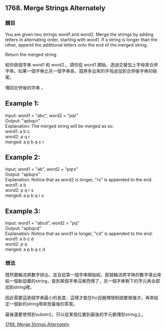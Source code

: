 ## 1768. Merge Strings Alternately

### 題目

You are given two strings word1 and word2. Merge the strings by adding letters in alternating order, starting with word1. If a string is longer than the other, append the additional letters onto the end of the merged string.

Return the merged string.

給你兩個字串 word1 和 word2 。請你從 word1 開始，透過交替加上字母來合併字串。如果一個字串比另一個字串長，就將多出來的字母追加到合併後字串的結尾。

傳回合併後的字串 。

**Example 1:**
---
Input: word1 = "abc", word2 = "pqr"  
Output: "apbqcr"  
Explanation: The merged string will be merged as so:  
word1:  a   b   c  
word2:    p   q   r  
merged: a p b q c r  

**Example 2:**
---
Input: word1 = "ab", word2 = "pqrs"  
Output: "apbqrs"  
Explanation: Notice that as word2 is longer, "rs" is appended to the end.  
word1:  a   b   
word2:    p   q   r   s  
merged: a p b q   r   s  

**Example 3:**
---
Input: word1 = "abcd", word2 = "pq"  
Output: "apbqcd"  
Explanation: Notice that as word1 is longer, "cd" is appended to the end.  
word1:  a   b   c   d  
word2:    p   q   
merged: a p b q c   d  

### 想法

既然要輪流將數字排出，並且從第一個字串開始給，那就輪流將字串的數字導出來給一個新設置的string，直到某個字串沒東西傳了，另一個字串剩下的字元再全部加到string裡。

因此需要這兩個字串最小的長度，這樣才能在for迴圈裡限制說要做幾次，再來給定一個新的string用來放最後的答案。

最後還要使用到substr()，可以從某個位置到最後的字元都傳到string上。

[1768. Merge Strings Alternately](https://leetcode.com/problems/merge-strings-alternately/description/?envType=study-plan-v2&envId=leetcode-75)
